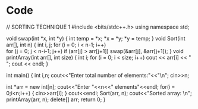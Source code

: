 # Code



// SORTING TECHNIQUE 1
#include <bits/stdc++.h>
using namespace std;
 
void swap(int *x, int *y) 
{ 
    int temp = *x; 
    *x = *y; 
    *y = temp; 
} 
void Sort(int arr[], int n) 
{ 
    int i, j; 
    for (i = 0; i < n-1; i++)     
    for (j = 0; j < n-i-1; j++) 
        if (arr[j] > arr[j+1]) 
            swap(&arr[j], &arr[j+1]); 
} 
void printArray(int arr[], int size) 
{ 
    int i; 
    for (i = 0; i < size; i++) 
        cout << arr[i] << " "; 
    cout << endl; 
} 
 
int main() 
{ 
   int i,n;
   cout<<"Enter total number of elements:"<<"\n";
   cin>>n;
  
   int *arr = new int[n];
   cout<<"Enter "<<n<<" elements"<<endl;
   for(i = 0;i<n;i++) {
      cin>>arr[i];
   }
   cout<<endl;
    Sort(arr, n); 
    cout<<"Sorted array: \n"; 
    printArray(arr, n); 
    delete[] arr;
    return 0; 
}
